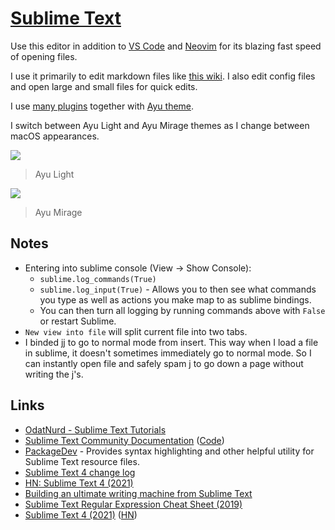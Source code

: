 # [Sublime Text](https://www.sublimetext.com)

Use this editor in addition to [VS Code](../vs-code/vs-code.md) and [Neovim](../vim/vim.md) for its blazing fast speed of opening files.

I use it primarily to edit markdown files like [this wiki](../../other/wiki-workflow.md). I also edit config files and open large and small files for quick edits.

I use [many plugins](sublime-text-plugins.md) together with [Ayu theme](https://github.com/dempfi/ayu).

I switch between Ayu Light and Ayu Mirage themes as I change between macOS appearances.

![](https://i.imgur.com/vdTDYe1.png)

> Ayu Light

![](https://i.imgur.com/sdIqSvT.png)

> Ayu Mirage

## Notes

- Entering into sublime console (View -> Show Console):
  - `sublime.log_commands(True)`
  - `sublime.log_input(True)` - Allows you to then see what commands you type as well as actions you make map to as sublime bindings.
  - You can then turn all logging by running commands above with `False` or restart Sublime.
- `New view into file` will split current file into two tabs.
- I binded jj to go to normal mode from insert. This way when I load a file in sublime, it doesn't sometimes immediately go to normal mode. So I can instantly open file and safely spam j to go down a page without writing the j's.

## Links

- [OdatNurd - Sublime Text Tutorials](https://www.youtube.com/user/nurdz/playlists)
- [Sublime Text Community Documentation](https://docs.sublimetext.io/guide/) ([Code](https://github.com/sublimetext-io/docs.sublimetext.io))
- [PackageDev](https://github.com/SublimeText/PackageDev) - Provides syntax highlighting and other helpful utility for Sublime Text resource files.
- [Sublime Text 4 change log](https://gist.github.com/jfcherng/7bf4103ea486d1f67b7970e846b3a619)
- [HN: Sublime Text 4 (2021)](https://news.ycombinator.com/item?id=26646142)
- [Building an ultimate writing machine from Sublime Text](https://tonsky.me/blog/sublime-writer/)
- [Sublime Text Regular Expression Cheat Sheet (2019)](https://jdhao.github.io/2019/02/28/sublime_text_regex_cheat_sheet/)
- [Sublime Text 4 (2021)](https://www.sublimetext.com/blog/articles/sublime-text-4) ([HN](https://news.ycombinator.com/item?id=27230042))

